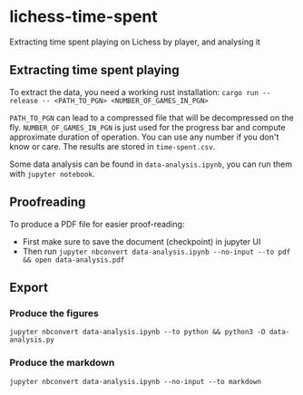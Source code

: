 # lichess-time-spent

Extracting time spent playing on Lichess by player, and analysing it

## Extracting time spent playing 

To extract the data, you need a working rust installation: `cargo run --release -- <PATH_TO_PGN> <NUMBER_OF_GAMES_IN_PGN>`

`PATH_TO_PGN` can lead to a compressed file that will be decompressed on the fly.
`NUMBER_OF_GAMES_IN_PGN` is just used for the progress bar and compute approximate duration of operation. You can use any number if you don't know or care.
The results are stored in `time-spent.csv`.

Some data analysis can be found in `data-analysis.ipynb`, you can run them with `jupyter notebook`.

## Proofreading

To produce a PDF file for easier proof-reading:
* First make sure to save the document (checkpoint) in jupyter UI
* Then run `jupyter nbconvert data-analysis.ipynb --no-input --to pdf && open data-analysis.pdf`

## Export

### Produce the figures

`jupyter nbconvert data-analysis.ipynb --to python && python3 -O data-analysis.py`

### Produce the markdown

`jupyter nbconvert data-analysis.ipynb --no-input --to markdown`